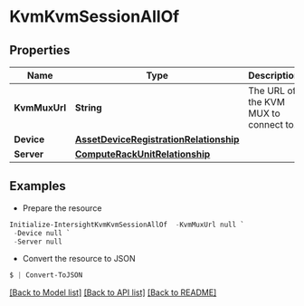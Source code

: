 # KvmKvmSessionAllOf
## Properties

Name | Type | Description | Notes
------------ | ------------- | ------------- | -------------
**KvmMuxUrl** | **String** | The URL of the KVM MUX to connect to. | [optional] [readonly] 
**Device** | [**AssetDeviceRegistrationRelationship**](AssetDeviceRegistrationRelationship.md) |  | [optional] 
**Server** | [**ComputeRackUnitRelationship**](ComputeRackUnitRelationship.md) |  | [optional] 

## Examples

- Prepare the resource
```powershell
Initialize-IntersightKvmKvmSessionAllOf  -KvmMuxUrl null `
 -Device null `
 -Server null
```

- Convert the resource to JSON
```powershell
$ | Convert-ToJSON
```

[[Back to Model list]](../README.md#documentation-for-models) [[Back to API list]](../README.md#documentation-for-api-endpoints) [[Back to README]](../README.md)

